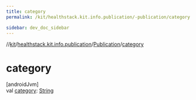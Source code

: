 ```yaml
---
title: category
permalink: /kit/healthstack.kit.info.publication/-publication/category.html

sidebar: dev_doc_sidebar
---
```

//[kit](../../../index.html)/[healthstack.kit.info.publication](../index.html)/[Publication](index.html)/[category](category.html)



# category



[androidJvm]\
val [category](category.html): [String](https://kotlinlang.org/api/latest/jvm/stdlib/kotlin/-string/index.html)




